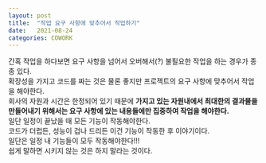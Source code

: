 ```yaml
---
layout: post
title:  "작업 요구 사항에 맞추어서 작업하기"
date:   2021-08-24
categories: COWORK
---
```


간혹 작업을 하다보면 요구 사항을 넘어서 오버해서(?) 불필요한 작업을 하는 경우가 종종 있다.    
확장성을 가지고 코드를 짜는 것은 물론 좋지만 프로젝트의 요구 사항에 맞추어서 작업을 해야한다.   
회사의 자원과 시간은 한정되어 있기 때문에 **가지고 있는 자원내에서 최대한의 결과물을 만들어내기 위해서는 요구 사항에 있는 내용들에만 집중하여 작업을 해야한다.**           
일단 일정이 끝났을 때 모든 기능이 작동해야한다.        
코드가 더럽든, 성능이 겁나 드리든 이건 기능이 작동한 후 이야기이다.            
일단은 일정 내 기능들이 모두 작동해야한다!!!              
쉽게 말하면 시키지 않는 것은 하지 말라는 것이다.           